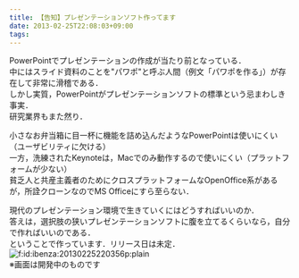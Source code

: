```yaml
---
title: 【告知】プレゼンテーションソフト作ってます
date: 2013-02-25T22:08:03+09:00
tags: 
---
```


PowerPointでプレゼンテーションの作成が当たり前となっている．  
中にはスライド資料のことを"パワポ"と呼ぶ人間（例文「パワポを作る」）が存在して非常に滑稽である．  
しかし実質，PowerPointがプレゼンテーションソフトの標準という忌まわしき事実．  
研究業界もまた然り．

  
小さなお弁当箱に目一杯に機能を詰め込んだようなPowerPointは使いにくい（ユーザビリティに欠ける）  
一方，洗練されたKeynoteは，Macでのみ動作するので使いにくい（プラットフォームが少ない）  
貧乏人と共産主義者のためにクロスプラットフォームなOpenOffice系があるが，所詮クローンなのでMS Officeにすら至らない．

  
現代のプレゼンテーション環境で生きていくにはどうすればいいのか．  
答えは，選択肢の狭いプレゼンテーションソフトに腹を立てるくらいなら，自分で作ればいいのである．  
ということで作っています．リリース日は未定．  
<span itemscope itemtype="http://schema.org/Photograph"><img src="/2013/02/25/20130225220356.png" alt="f:id:ibenza:20130225220356p:plain" title="f:id:ibenza:20130225220356p:plain" class="hatena-fotolife" itemprop="image"></span>  
※画面は開発中のものです

